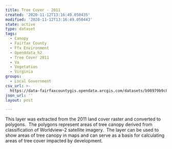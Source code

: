 ```yaml
---
title: Tree Cover - 2011
created: '2020-11-12T13:16:49.050435'
modified: '2020-11-12T13:16:49.050443'
state: active
type: dataset
tags:
  - Canopy
  - Fairfax County
  - Ffx Environment
  - Openddata_h2
  - Tree Cover 2011
  - Va
  - Vegetation
  - Virginia
groups:
  - Local Government
csv_url: >-
  https://data-fairfaxcountygis.opendata.arcgis.com/datasets/b98979b9c8304f67bd38319b40bbaf74_3.csv?outSR=%7B%22latestWkid%22%3A2283%2C%22wkid%22%3A102746%7D
json_url: ''
layout: post

---
```

This layer was extracted from the 2011 land cover raster and converted to polygons.  The polygons represent areas of tree canopy derived from classification of Worldview-2 satellite imagery.  The layer can be used to show areas of tree canopy in maps and can serve as a basis for calculating areas of tree cover impacted by development. 
